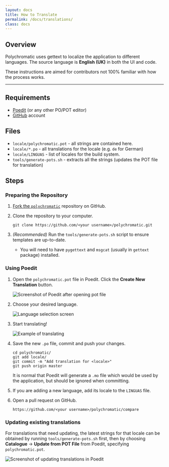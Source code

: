 ```yaml
---
layout: docs
title: How to Translate
permalink: /docs/translations/
class: docs
---
```


## Overview

Polychromatic uses gettext to localize the application to different languages.
The source language is **English (UK)** in both the UI and code.

These instructions are aimed for contributors not 100% familiar with how the
process works.

---

## Requirements

* [Poedit](https://poedit.net/) (or any other PO/POT editor)
* [GitHub](https://github.com) account

## Files

* `locale/polychromatic.pot` - all strings are contained here.
* `locale/*.po` - all translations for the locale (e.g. `de` for German)
* `locale/LINGUAS` - list of locales for the build system.
* `tools/generate-pots.sh` - extracts all the strings (updates the POT file for translation)

## Steps

### Preparing the Repository

1. [Fork the `polychromatic`](https://github.com/polychromatic/polychromatic/fork) repository on GitHub.

2. Clone the repository to your computer.

       git clone https://github.com/<your username>/polychromatic.git

3. *(Recommended)* Run the `tools/generate-pots.sh` script to ensure templates are up-to-date.

    * You will need to have `pygettext` and `msgcat` (usually in `gettext` package) installed.

### Using Poedit

1. Open the `polychromatic.pot` file in Poedit. Click the **Create New Translation** button.

    ![Screenshot of Poedit after opening pot file](/docs/images/poedit-1.png)

2. Choose your desired language.

    ![Language selection screen](/docs/images/poedit-2.png)

3. Start translating!

    ![Example of translating](/docs/images/poedit-3.png)

4. Save the new `.po` file, commit and push your changes.

       cd polychromatic/
       git add locale/
       git commit -m "Add translation for <locale>"
       git push origin master

    It is normal that Poedit will generate a `.mo` file which would be used by the
    application, but should be ignored when committing.

5. If you are adding a new language, add its locale to the `LINGUAS` file.

6. Open a pull request on GitHub.

       https://github.com/<your username>/polychromatic/compare


### Updating existing translations

For translations that need updating, the latest strings for that locale can be obtained by running
`tools/generate-pots.sh` first, then by choosing **Catalogue** → **Update from POT File** from Poedit,
specifying `polychromatic.pot`.

![Screenshot of updating translations in Poedit](/docs/images/poedit-4.png)
